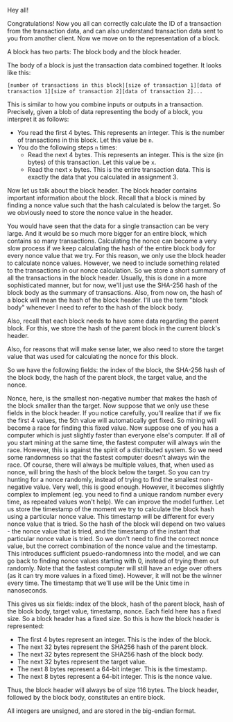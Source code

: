 Hey all!

Congratulations! Now you all can correctly calculate the ID of a transaction from the transaction data, and can also understand transaction data sent to you from another client. Now we move on to the representation of a block.

A block has two parts: The block body and the block header.

The body of a block is just the transaction data combined together. It looks like this:

```
[number of transactions in this block][size of transaction 1][data of transaction 1][size of transaction 2][data of transaction 2]...
```

This is similar to how you combine inputs or outputs in a transaction. Precisely, given a blob of data representing the body of a block, you interpret it as follows:

 - You read the first 4 bytes. This represents an integer. This is the number of transactions in this block. Let this value be `n`.
 - You do the following steps `n` times:
   - Read the next 4 bytes. This represents an integer. This is the size (in bytes) of this transaction. Let this value be `x`.
   - Read the next `x` bytes. This is the entire transaction data. This is exactly the data that you calculated in assignment 3.


Now let us talk about the block header. The block header contains important information about the block. Recall that a block is mined by finding a nonce value such that the hash calculated is below the target. So we obviously need to store the nonce value in the header.

You would have seen that the data for a single transaction can be very large. And it would be so much more bigger for an entire block, which contains so many transactions. Calculating the nonce can become a very slow process if we keep calculating the hash of the entire block body for every nonce value that we try. For this reason, we only use the block header to calculate nonce values. However, we need to include something related to the transactions in our nonce calculation. So we store a short summary of all the transactions in the block header. Usually, this is done in a more sophisticated manner, but for now, we'll just use the SHA-256 hash of the block body as the summary of transactions. Also, from now on, the hash of a block will mean the hash of the block header. I'll use the term "block body" whenever I need to refer to the hash of the block body.

Also, recall that each block needs to have some data regarding the parent block. For this, we store the hash of the parent block in the current block's header.

Also, for reasons that will make sense later, we also need to store the target value that was used for calculating the nonce for this block.

So we have the following fields: the index of the block, the SHA-256 hash of the block body, the hash of the parent block, the target value, and the nonce.

Nonce, here, is the smallest non-negative number that makes the hash of the block smaller than the target. Now suppose that we only use these fields in the block header. If you notice carefully, you'll realize that if we fix the first 4 values, the 5th value will automatically get fixed. So mining will become a race for finding this fixed value. Now suppose one of you has a computer which is just slightly faster than everyone else's computer. If all of you start mining at the same time, the fastest computer will always win the race. However, this is against the spirit of a distributed system. So we need some randomness so that the fastest computer doesn't always win the race. Of course, there will always be multiple values, that, when used as nonce, will bring the hash of the block below the target. So you can try hunting for a nonce randomly, instead of trying to find the smallest non-negative value. Very well, this is good enough. However, it becomes slightly complex to implement (eg. you need to find a unique random number every time, as repeated values won't help). We can improve the model further. Let us store the timestamp of the moment we try to calculate the block hash using a particular nonce value. This timestamp will be different for every nonce value that is tried. So the hash of the block will depend on two values - the nonce value that is tried, and the timestamp of the instant that particular nonce value is tried. So we don't need to find the correct nonce value, but the correct combination of the nonce value and the timestamp. This introduces sufficient psuedo-randomness into the model, and we can go back to finding nonce values starting with 0, instead of trying them out randomly. Note that the fastest computer will still have an edge over others (as it can try more values in a fixed time). However, it will not be the winner every time. The timestamp that we'll use will be the Unix time in nanoseconds.

This gives us six fields: index of the block, hash of the parent block, hash of the block body, target value, timestamp, nonce. Each field here has a fixed size. So a block header has a fixed size. So this is how the block header is represented:

 - The first 4 bytes represent an integer. This is the index of the block.
 - The next 32 bytes represent the SHA256 hash of the parent block.
 - The next 32 bytes represent the SHA256 hash of the block body.
 - The next 32 bytes represent the target value.
 - The next 8 bytes represent a 64-bit integer. This is the timestamp.
 - The next 8 bytes represent a 64-bit integer. This is the nonce value.

Thus, the block header will always be of size 116 bytes. The block header, followed by the block body, constitutes an entire block.

All integers are unsigned, and are stored in the big-endian format.

